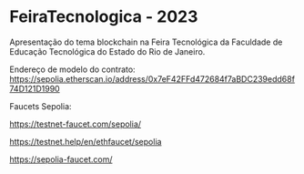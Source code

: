# FeiraTecnologica - 2023

Apresentação do tema blockchain na Feira Tecnológica da Faculdade de Educação Tecnológica do Estado do Rio de Janeiro.

Endereço de modelo do contrato:
https://sepolia.etherscan.io/address/0x7eF42FFd472684f7aBDC239edd68f74D121D1990

Faucets Sepolia:

https://testnet-faucet.com/sepolia/

https://testnet.help/en/ethfaucet/sepolia

https://sepolia-faucet.com/
